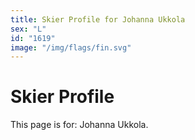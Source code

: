 ```yaml
---
title: Skier Profile for Johanna Ukkola
sex: "L"
id: "1619"
image: "/img/flags/fin.svg" 
---
```


# Skier Profile

This page is for: Johanna Ukkola.
    